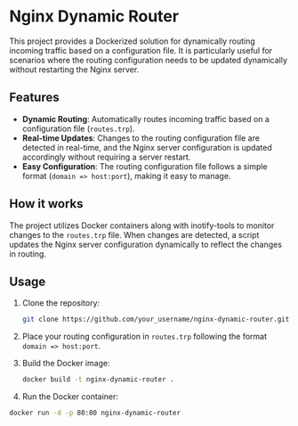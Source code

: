 # Nginx Dynamic Router

This project provides a Dockerized solution for dynamically routing incoming traffic based on a configuration file. It is particularly useful for scenarios where the routing configuration needs to be updated dynamically without restarting the Nginx server.

## Features

- **Dynamic Routing**: Automatically routes incoming traffic based on a configuration file (`routes.trp`).
- **Real-time Updates**: Changes to the routing configuration file are detected in real-time, and the Nginx server configuration is updated accordingly without requiring a server restart.
- **Easy Configuration**: The routing configuration file follows a simple format (`domain => host:port`), making it easy to manage.

## How it works

The project utilizes Docker containers along with inotify-tools to monitor changes to the `routes.trp` file. When changes are detected, a script updates the Nginx server configuration dynamically to reflect the changes in routing.

## Usage

1. Clone the repository:

   ```bash
   git clone https://github.com/your_username/nginx-dynamic-router.git
    ```
2. Place your routing configuration in `routes.trp` following the format `domain => host:port`.

3. Build the Docker image:

   ```bash
   docker build -t nginx-dynamic-router .
    ```
    
4. Run the Docker container:

```bash
docker run -d -p 80:80 nginx-dynamic-router
```